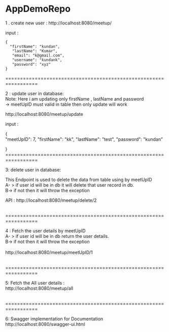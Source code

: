 # AppDemoRepo

1 . create new user : 
http://localhost:8080/meetup/

input :
	
	{
	  "firstName": "kundan",
       "lastName": "Kumar",
       "email": "k@gmail.com",
       "username": "kundank",
       "password": "xyz"
	}

=================================================================<br/>

2 : update user in database:<br/>
Note: Here i am updating only firstName , lastName and password<br/>
	-> meetUpID must valid in table then only update will work<br/>

http://localhost:8080/meetup/update

input :

{	
  "meetUpID": 7,
  "firstName": "kk",
  "lastName": "test",
  "password": "kundan"

}
</br>=================================================================<br/>


3: delete user in database:

 This Endpoint is used to delete the data from table using by meetUpID<br/> 
 A- > if user id will be in db it will delete that user record in db.<br/>
 B-> if not then it will throw the exception<br/>	
 
 API : http://localhost:8080/meetup/delete/2

</br>=================================================================<br/>


4 : Fetch the user details by meetUpID<br/>
 A- > if user id will be in db return the user details.<br/>
 B-> if not then it will throw the exception<br/>	
http://localhost:8080/meetup/meetUpID/1


</br>=================================================================<br/>

5: Fetch the All user details :<br/>
http://localhost:8080/meetup/all

</br>=================================================================<br/>

6: Swagger implementation for Documentation<br/>
http://localhost:8080/swagger-ui.html





